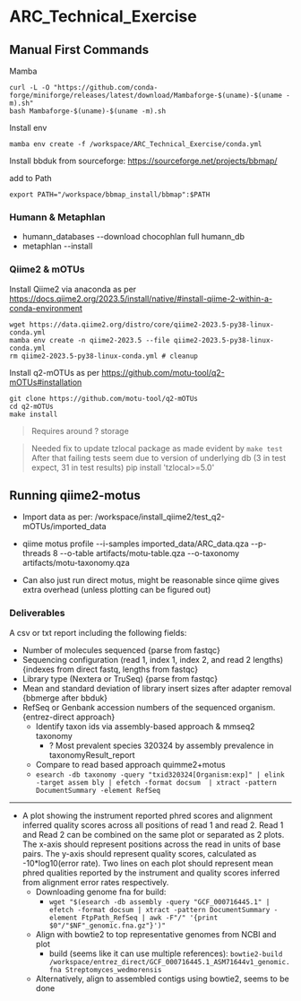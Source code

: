 # ARC_Technical_Exercise


## Manual First Commands

Mamba

```
curl -L -O "https://github.com/conda-forge/miniforge/releases/latest/download/Mambaforge-$(uname)-$(uname -m).sh"
bash Mambaforge-$(uname)-$(uname -m).sh
```

Install env

```
mamba env create -f /workspace/ARC_Technical_Exercise/conda.yml
```

Install bbduk from sourceforge: https://sourceforge.net/projects/bbmap/

add to Path

```
export PATH="/workspace/bbmap_install/bbmap":$PATH
```

### Humann & Metaphlan

- humann_databases --download chocophlan full humann_db
- metaphlan --install

### Qiime2 & mOTUs

Install Qiime2 via anaconda as per https://docs.qiime2.org/2023.5/install/native/#install-qiime-2-within-a-conda-environment

```
wget https://data.qiime2.org/distro/core/qiime2-2023.5-py38-linux-conda.yml
mamba env create -n qiime2-2023.5 --file qiime2-2023.5-py38-linux-conda.yml
rm qiime2-2023.5-py38-linux-conda.yml # cleanup
```

Install q2-mOTUs as per https://github.com/motu-tool/q2-mOTUs#installation

```
git clone https://github.com/motu-tool/q2-mOTUs
cd q2-mOTUs
make install
```

> Requires around ? storage

> Needed fix to update tzlocal package as made evident by `make test`
> After that failing tests seem due to version of underlying db (3 in test expect, 31 in test results)
> pip install 'tzlocal>=5.0'


## Running qiime2-motus

- Import data as per: /workspace/install_qiime2/test_q2-mOTUs/imported_data

- qiime motus profile --i-samples imported_data/ARC_data.qza --p-threads 8 --o-table artifacts/motu-table.qza --o-taxonomy artifacts/motu-taxonomy.qza

- Can also just run direct motus, might be reasonable since qiime gives extra overhead (unless plotting can be figured out)


### Deliverables

A csv or txt report including the following fields:

* Number of molecules sequenced {parse from fastqc}
* Sequencing configuration (read 1, index 1, index 2, and read 2 lengths) {indexes from direct fastq, lengths from fastqc}
* Library type (Nextera or TruSeq) {parse from fastqc}
* Mean and standard deviation of library insert sizes after adapter removal {bbmerge after bbduk}
* RefSeq or Genbank accession numbers of the sequenced organism. {entrez-direct approach}
  * Identify taxon ids via assembly-based approach & mmseq2 taxonomy
    * ? Most prevalent species 320324 by assembly prevalence in taxonomyResult_report
  * Compare to read based approach quimme2+motus
  * `esearch -db taxonomy -query "txid320324[Organism:exp]" | elink -target assem
bly | efetch -format docsum  | xtract -pattern DocumentSummary -element RefSeq`

---

* A plot showing the instrument reported phred scores and alignment inferred quality scores across all positions of read 1 and read 2. Read 1 and Read 2 can be combined on the same plot or separated as 2 plots. The x-axis should represent positions across the read in units of base pairs. The y-axis should represent quality scores, calculated as -10*log10(error rate). Two lines on each plot should represent mean phred qualities reported by the instrument and quality scores inferred from alignment error rates respectively.
  * Downloading genome fna for build:
    * `wget "$(esearch -db assembly -query "GCF_000716445.1" | efetch -format docsum | xtract -pattern DocumentSummary -element FtpPath_RefSeq | awk -F"/" '{print $0"/"$NF"_genomic.fna.gz"}')"`
  * Align with bowtie2 to top representative genomes from NCBI and plot
    * build (seems like it can use multiple references): `bowtie2-build /workspace/entrez_direct/GCF_000716445.1_ASM71644v1_genomic.fna Streptomyces_wedmorensis`
  * Alternatively, align to assembled contigs using bowtie2, seems to be done